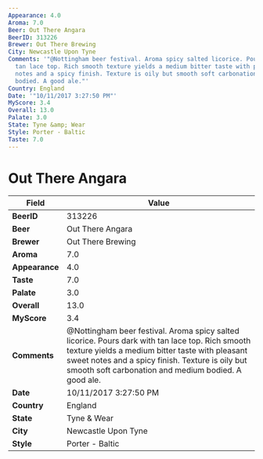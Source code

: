 ```yaml
---
Appearance: 4.0
Aroma: 7.0
Beer: Out There Angara
BeerID: 313226
Brewer: Out There Brewing
City: Newcastle Upon Tyne
Comments: '"@Nottingham beer festival. Aroma spicy salted licorice. Pours dark with
  tan lace top. Rich smooth texture yields a medium bitter taste with pleasant sweet
  notes and a spicy finish. Texture is oily but smooth soft carbonation and medium
  bodied. A good ale."'
Country: England
Date: '"10/11/2017 3:27:50 PM"'
MyScore: 3.4
Overall: 13.0
Palate: 3.0
State: Tyne &amp; Wear
Style: Porter - Baltic
Taste: 7.0
---
```


# Out There Angara

| Field         | Value |
|---------------|-------|
| **BeerID** | 313226 |
| **Beer** | Out There Angara |
| **Brewer** | Out There Brewing |
| **Aroma** | 7.0 |
| **Appearance** | 4.0 |
| **Taste** | 7.0 |
| **Palate** | 3.0 |
| **Overall** | 13.0 |
| **MyScore** | 3.4 |
| **Comments** | @Nottingham beer festival. Aroma spicy salted licorice. Pours dark with tan lace top. Rich smooth texture yields a medium bitter taste with pleasant sweet notes and a spicy finish. Texture is oily but smooth soft carbonation and medium bodied. A good ale. |
| **Date** | 10/11/2017 3:27:50 PM |
| **Country** | England |
| **State** | Tyne &amp; Wear |
| **City** | Newcastle Upon Tyne |
| **Style** | Porter - Baltic |
